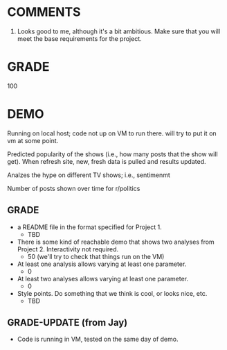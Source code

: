 # COMMENTS

1. Looks good to me, although it's a bit ambitious. Make sure that you will meet the base requirements for the project.

# GRADE

100

# DEMO

Running on local host; code not up on VM to run there. will try to put it on vm at some point.

Predicted popularity of the shows (i.e., how many posts that the show will get). When refresh site, new, fresh data is pulled and results updated.

Analzes the hype on different TV shows; i.e., sentimenmt

Number of posts shown over time for r/politics

## GRADE

* a README file in the format specified for Project 1.
  - TBD
* There is some kind of reachable demo that shows two analyses from Project 2. Interactivity not required.
  - 50 (we'll try to check that things run on the VM)
* At least one analysis allows varying at least one parameter.
  - 0
* At least two analyses allows varying at least one parameter.
  - 0
* Style points. Do something that we think is cool, or looks nice, etc.
  - TBD

## GRADE-UPDATE (from Jay)
- Code is running in VM, tested on the same day of demo.
